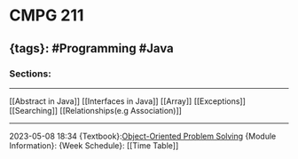# CMPG 211
{tags}: #Programming #Java 
--- 
### Sections:

---
[[Abstract in Java]]
[[Interfaces in Java]]
[[Array]]
[[Exceptions]]
[[Searching]]
[[Relationships(e.g Association)]]

--- 
2023-05-08
18:34
{Textbook}:[Object-Oriented Problem Solving](https://efundi.nwu.ac.za/access/content/group/94d75855-14f5-4f6e-8f10-ad685dbe113c/Textbook/jjj-CMPG211_Version20230221b.pdf)
{Module Information}:
{Week Schedule}: [[Time Table]]